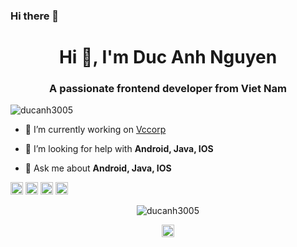 ### Hi there 👋

<h1 align="center">Hi 👋, I'm Duc Anh Nguyen</h1>
<h3 align="center">A passionate frontend developer from Viet Nam</h3>
<p align="left"> <img src="https://komarev.com/ghpvc/?username=ducanh3005" alt="ducanh3005" /> </p>

- 🔭 I’m currently working on [Vccorp](http://doc-player.sohatv.vn/)

- 🤔 I’m looking for help with **Android, Java, IOS**

- 💬 Ask me about **Android, Java, IOS**

<p align="left"><img src="https://konpa.github.io/devicon/devicon.git/icons/android/android-original-wordmark.svg" alt="android" width="20" height="20"/> <img src="https://konpa.github.io/devicon/devicon.git/icons/java/java-original-wordmark.svg" alt="java" width="20" height="20"/> <img src="https://konpa.github.io/devicon/devicon.git/icons/mongodb/mongodb-original-wordmark.svg" alt="mongodb" width="20" height="20"/> <img src="https://konpa.github.io/devicon/devicon.git/icons/swift/swift-original-wordmark.svg" alt="swift" width="20" height="20"/></p><p align="center"> <img src="https://github-readme-stats.vercel.app/api?username=ducanh3005&show_icons=true" alt="ducanh3005" /> </p>

<p align="center">
<a href="https://fb.com/https://www.facebook.com/ynsuper3005" target="blank"><img align="center" src="https://cdn.jsdelivr.net/npm/simple-icons@3.0.1/icons/facebook.svg" alt="https://www.facebook.com/ynsuper3005" height="20" width="20" /></a>
</p>
